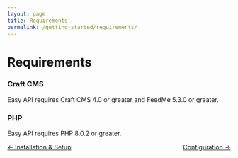 ```yaml
---
layout: page
title: Requirements
permalink: /getting-started/requirements/
---
```


# Requirements

### Craft CMS
Easy API requires Craft CMS 4.0 or greater and FeedMe 5.3.0 or greater.

### PHP
Easy API requires PHP 8.0.2 or greater.

<div style="display: flex; justify-content: space-between">
<a href="/getting-started/installation-setup">← Installation & Setup</a><a href="/getting-started/configuration">Configuration →</a>
</div>